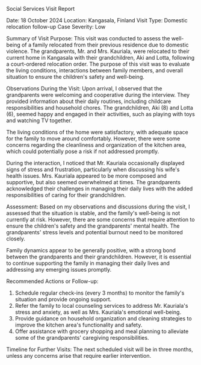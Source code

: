 Social Services Visit Report

Date: 18 October 2024
Location: Kangasala, Finland
Visit Type: Domestic relocation follow-up
Case Severity: Low

Summary of Visit Purpose:
This visit was conducted to assess the well-being of a family relocated from their previous residence due to domestic violence. The grandparents, Mr. and Mrs. Kauriala, were relocated to their current home in Kangasala with their grandchildren, Aki and Lotta, following a court-ordered relocation order. The purpose of this visit was to evaluate the living conditions, interactions between family members, and overall situation to ensure the children's safety and well-being.

Observations During the Visit:
Upon arrival, I observed that the grandparents were welcoming and cooperative during the interview. They provided information about their daily routines, including childcare responsibilities and household chores. The grandchildren, Aki (8) and Lotta (6), seemed happy and engaged in their activities, such as playing with toys and watching TV together.

The living conditions of the home were satisfactory, with adequate space for the family to move around comfortably. However, there were some concerns regarding the cleanliness and organization of the kitchen area, which could potentially pose a risk if not addressed promptly.

During the interaction, I noticed that Mr. Kauriala occasionally displayed signs of stress and frustration, particularly when discussing his wife's health issues. Mrs. Kauriala appeared to be more composed and supportive, but also seemed overwhelmed at times. The grandparents acknowledged their challenges in managing their daily lives with the added responsibilities of caring for their grandchildren.

Assessment:
Based on my observations and discussions during the visit, I assessed that the situation is stable, and the family's well-being is not currently at risk. However, there are some concerns that require attention to ensure the children's safety and the grandparents' mental health. The grandparents' stress levels and potential burnout need to be monitored closely.

Family dynamics appear to be generally positive, with a strong bond between the grandparents and their grandchildren. However, it is essential to continue supporting the family in managing their daily lives and addressing any emerging issues promptly.

Recommended Actions or Follow-up:
1. Schedule regular check-ins (every 3 months) to monitor the family's situation and provide ongoing support.
2. Refer the family to local counseling services to address Mr. Kauriala's stress and anxiety, as well as Mrs. Kauriala's emotional well-being.
3. Provide guidance on household organization and cleaning strategies to improve the kitchen area's functionality and safety.
4. Offer assistance with grocery shopping and meal planning to alleviate some of the grandparents' caregiving responsibilities.

Timeline for Further Visits:
The next scheduled visit will be in three months, unless any concerns arise that require earlier intervention.